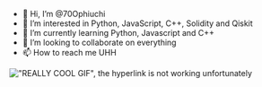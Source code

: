 - 👋 Hi, I’m @70Ophiuchi
- 👀 I’m interested in Python, JavaScript, C++, Solidity and Qiskit
- 🌱 I’m currently learning Python, Javascript and C++
- 💞️ I’m looking to collaborate on everything
- 📫 How to reach me UHH

!["REALLY COOL GIF", the hyperlink is not working unfortunately](https://media.giphy.com/media/l0MYC0LajbaPoEADu/giphy.gif)

